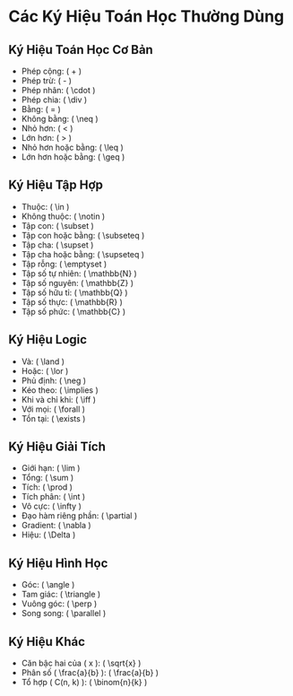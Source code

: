 # Các Ký Hiệu Toán Học Thường Dùng

## Ký Hiệu Toán Học Cơ Bản
- Phép cộng: \( + \)
- Phép trừ: \( - \)
- Phép nhân: \( \cdot \)
- Phép chia: \( \div \)
- Bằng: \( = \)
- Không bằng: \( \neq \)
- Nhỏ hơn: \( < \)
- Lớn hơn: \( > \)
- Nhỏ hơn hoặc bằng: \( \leq \)
- Lớn hơn hoặc bằng: \( \geq \)

## Ký Hiệu Tập Hợp
- Thuộc: \( \in \)
- Không thuộc: \( \notin \)
- Tập con: \( \subset \)
- Tập con hoặc bằng: \( \subseteq \)
- Tập cha: \( \supset \)
- Tập cha hoặc bằng: \( \supseteq \)
- Tập rỗng: \( \emptyset \)
- Tập số tự nhiên: \( \mathbb{N} \)
- Tập số nguyên: \( \mathbb{Z} \)
- Tập số hữu tỉ: \( \mathbb{Q} \)
- Tập số thực: \( \mathbb{R} \)
- Tập số phức: \( \mathbb{C} \)

## Ký Hiệu Logic
- Và: \( \land \)
- Hoặc: \( \lor \)
- Phủ định: \( \neg \)
- Kéo theo: \( \implies \)
- Khi và chỉ khi: \( \iff \)
- Với mọi: \( \forall \)
- Tồn tại: \( \exists \)

## Ký Hiệu Giải Tích
- Giới hạn: \( \lim \)
- Tổng: \( \sum \)
- Tích: \( \prod \)
- Tích phân: \( \int \)
- Vô cực: \( \infty \)
- Đạo hàm riêng phần: \( \partial \)
- Gradient: \( \nabla \)
- Hiệu: \( \Delta \)

## Ký Hiệu Hình Học
- Góc: \( \angle \)
- Tam giác: \( \triangle \)
- Vuông góc: \( \perp \)
- Song song: \( \parallel \)

## Ký Hiệu Khác
- Căn bậc hai của \( x \): \( \sqrt{x} \)
- Phân số \( \frac{a}{b} \): \( \frac{a}{b} \)
- Tổ hợp \( C(n, k) \): \( \binom{n}{k} \)
